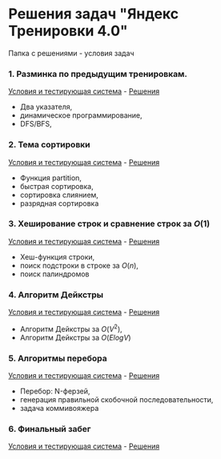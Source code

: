 # Решения задач "Яндекс Тренировки 4.0"

Папка с решениями - условия задач

### 1. Разминка по предыдущим тренировкам.

[Условия и тестирующая система](https://contest.yandex.ru/contest/53029/problems/) - [Решения](https://github.com/AparinAA/yandex-algo-train4/tree/master/warm-up)

-   Два указателя,
-   динамическое программирование,
-   DFS/BFS,

### 2. Тема сортировки

[Условия и тестирующая система](https://contest.yandex.ru/contest/53029/problems/) - [Решения](https://github.com/AparinAA/yandex-algo-train4/tree/master/sort)

-   Функция partition,
-   быстрая сортировка,
-   сортировка слиянием,
-   разрядная сортировка

### 3. Хеширование строк и сравнение строк за $O(1)$

[Условия и тестирующая система](https://contest.yandex.ru/contest/53030/problems/) - [Решения](https://github.com/AparinAA/yandex-algo-train4/tree/master/hashStr)

-   Хеш-функция строки,
-   поиск подстроки в строке за $O(n)$,
-   поиск палиндромов

### 4. Алгоритм Дейкстры

[Условия и тестирующая система](https://contest.yandex.ru/contest/53031/problems/) - [Решения](https://github.com/AparinAA/yandex-algo-train4/tree/master/graphs)

-   Алгоритм Дейкстры за $O(V^2)$,
-   Алгоритм Дейкстры за $O(ElogV)$

### 5. Алгоритмы перебора

[Условия и тестирующая система](https://contest.yandex.ru/contest/53032/problems/) - [Решения](https://github.com/AparinAA/yandex-algo-train4/tree/master/backtracking)

-   Перебор: N-ферзей,
-   генерация правильной скобочной последовательности,
-   задача коммивояжера

### 6. Финальный забег

[Условия и тестирующая система](https://contest.yandex.ru/contest/53033/problems/) - [Решения](https://github.com/AparinAA/yandex-algo-train4/tree/master/final)
